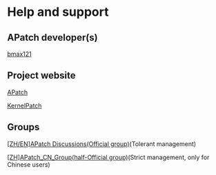 # Help and support

## APatch developer(s)

[bmax121](https://github.com/bmax121)

## Project website

[APatch](https://github.com/bmax121/APatch)

[KernelPatch](https://github.com/bmax121/KernelPatch)

## Groups

[\[ZH/EN\]APatch Discussions(Official group)](https://t.me/apatch_discuss)(Tolerant management)

[\[ZH\]APatch_CN_Group(half-Official group)](https://t.me/APatch_CN_Group)(Strict management, only for Chinese users)
